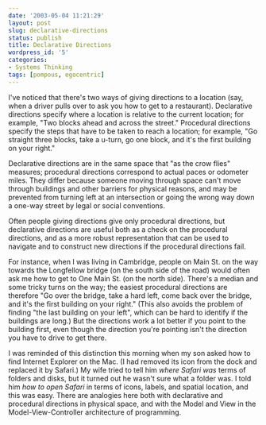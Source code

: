 ```yaml
---
date: '2003-05-04 11:21:29'
layout: post
slug: declarative-directions
status: publish
title: Declarative Directions
wordpress_id: '5'
categories:
- Systems Thinking
tags: [pompous, egocentric]
---
```


I've noticed that there's two ways of giving directions to a location (say, when a driver pulls over to ask you how to get to a restaurant).  Declarative directions specify where a location is relative to the current location; for example, "Two blocks ahead and across the street."  Procedural directions specify the steps that have to be taken to reach a location; for example, "Go straight three blocks, take a u-turn, go one block, and it's the first building on your right."

Declarative directions are in the same space that "as the crow flies" measures; procedural directions correspond to actual paces or odometer miles.  They differ because someone moving through space can't move through buildings and other barriers for physical reasons, and may be prevented from turning left at an intersection or going the wrong way down a one-way street by legal or social conventions.

Often people giving directions give only procedural directions, but declarative directions are useful both as a check on the procedural directions, and as a more robust representation that can be used to navigate and to construct new directions if the procedural directions fail.

For instance, when I was living in Cambridge, people on Main St. on the way towards the Longfellow bridge (on the south side of the road) would often ask me how to get to One Main St. (on the north side).  There's a median and some tricky turns on the way; the easiest procedural directions are therefore "Go over the bridge, take a hard left, come back over the bridge, and it's the first building on your right."  (This also avoids the problem of finding "the last building on your left", which can be hard to identify if the buildings are long.)  But the directions work a lot better if you point to the building first, even though the direction you're pointing isn't the direction you have to drive to get there.

I was reminded of this distinction this morning when my son asked how to find Internet Explorer on the Mac.  (I had removed its icon from the dock and replaced it by Safari.)  My wife tried to tell him _where Safari was_ terms of folders and disks, but it turned out he wasn't sure what a folder was.  I told him _how to open Safari_ in terms of icons, labels, and spatial location, and this was easy.  There are analogies here both with declarative and procedural directions in physical space, and with the Model and View in the Model-View-Controller architecture of programming.
